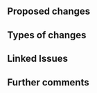 <!-- HTML Comments can be left in place or removed, dealers choice. They are simply present to guide you on your pull-request journey. --> 
## Proposed changes

<!-- 

Describe the big picture of your changes here to communicate to the maintainers why we should accept this pull request. If it fixes a bug or resolves a feature request, be sure to link to that issue.

-->

## Types of changes

<!-- 

What types of changes does your code introduce to Rancher?
- Bugfix (non-breaking change which fixes an issue)
- New feature (non-breaking change which adds functionality)
- Breaking change (fix or feature that would cause existing functionality to not work as expected)

-->

## Linked Issues

<!--

Link any related issues, pull-requests, or commit hashes that are relavent to this pull-request.

If you are opening a PR without a corresponding issue create an issue before you do. This will help QA massively. PR's opened without linked issues will not be merged until an issue is created and linked here. 

--> 

## Further comments

<!-- 

If this is a relatively large or complex change, kick off the discussion by explaining why you chose the solution you did and what alternatives you considered, etc... 

-->
